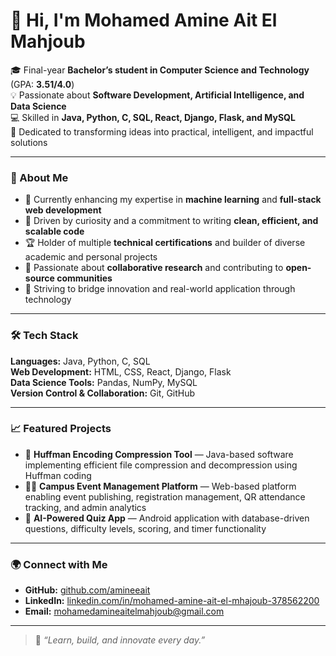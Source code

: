 # 👋 Hi, I'm Mohamed Amine Ait El Mahjoub  

🎓 Final-year **Bachelor’s student in Computer Science and Technology** (GPA: **3.51/4.0**)  
💡 Passionate about **Software Development, Artificial Intelligence, and Data Science**  
💻 Skilled in **Java, Python, C, SQL, React, Django, Flask, and MySQL**  
🚀 Dedicated to transforming ideas into practical, intelligent, and impactful solutions  

---

### 🧠 About Me
- 🌱 Currently enhancing my expertise in **machine learning** and **full-stack web development**  
- 🧩 Driven by curiosity and a commitment to writing **clean, efficient, and scalable code**  
- 🏆 Holder of multiple **technical certifications** and builder of diverse academic and personal projects  
- 🤝 Passionate about **collaborative research** and contributing to **open-source communities**  
- 🎯 Striving to bridge innovation and real-world application through technology  

---

### 🛠️ Tech Stack
**Languages:** Java, Python, C, SQL  
**Web Development:** HTML, CSS, React, Django, Flask  
**Data Science Tools:** Pandas, NumPy, MySQL  
**Version Control & Collaboration:** Git, GitHub  

---

### 📈 Featured Projects
- 🧮 **Huffman Encoding Compression Tool** — Java-based software implementing efficient file compression and decompression using Huffman coding  
- 🧑‍💻 **Campus Event Management Platform** — Web-based platform enabling event publishing, registration management, QR attendance tracking, and admin analytics  
- 🧠 **AI-Powered Quiz App** — Android application with database-driven questions, difficulty levels, scoring, and timer functionality  

---

### 🌍 Connect with Me
- **GitHub:** [github.com/amineeait](https://github.com/amineeait)  
- **LinkedIn:** [linkedin.com/in/mohamed-amine-ait-el-mhajoub-378562200](https://www.linkedin.com/in/mohamed-amine-ait-el-mhajoub-378562200)  
- **Email:** mohamedamineaitelmahjoub@gmail.com  

---

> 🧭 *“Learn, build, and innovate every day.”*
